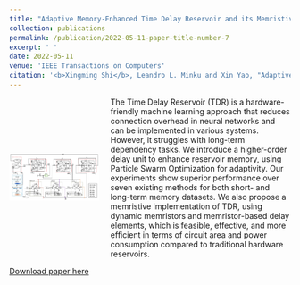 ```yaml
---
title: "Adaptive Memory-Enhanced Time Delay Reservoir and its Memristive Implementation"
collection: publications
permalink: /publication/2022-05-11-paper-title-number-7
excerpt: ' '
date: 2022-05-11
venue: 'IEEE Transactions on Computers'
citation: '<b>Xingming Shi</b>, Leandro L. Minku and Xin Yao, "Adaptive Memory-Enhanced Time Delay Reservoir and its Memristive Implementation," in <i>IEEE Transactions on Computers</i>, vol. 71, no. 11, pp. 2766-2777, 1 Nov. 2022, doi: 10.1109/TC.2022.3173151.'
---
```

<div style='display: flex; align-items: center;'>
  <div style='flex: 1;'>
    <img src='https://github.com/embeddedsky/xinmingshi.github.io/raw/master/images/paper7.png' alt="Memristor-Based Neuron Circuit" style='width: 100%;'>
  </div>
  <div style='flex: 2; margin-left: 20px;'>
    <div>The Time Delay Reservoir (TDR) is a hardware-friendly machine learning approach that reduces connection overhead in neural networks and can be implemented in various systems. However, it struggles with long-term dependency tasks. We introduce a higher-order delay unit to enhance reservoir memory, using Particle Swarm Optimization for adaptivity. Our experiments show superior performance over seven existing methods for both short- and long-term memory datasets. We also propose a memristive implementation of TDR, using dynamic memristors and memristor-based delay elements, which is feasible, effective, and more efficient in terms of circuit area and power consumption compared to traditional hardware reservoirs.</div>
  </div>
</div> 

[Download paper here](https://github.com/embeddedsky/xinmingshi.github.io/raw/master/files/paper7.pdf)

